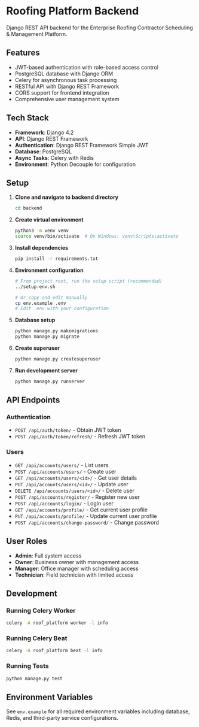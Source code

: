 # Roofing Platform Backend

Django REST API backend for the Enterprise Roofing Contractor Scheduling & Management Platform.

## Features

- JWT-based authentication with role-based access control
- PostgreSQL database with Django ORM
- Celery for asynchronous task processing
- RESTful API with Django REST Framework
- CORS support for frontend integration
- Comprehensive user management system

## Tech Stack

- **Framework**: Django 4.2
- **API**: Django REST Framework
- **Authentication**: Django REST Framework Simple JWT
- **Database**: PostgreSQL
- **Async Tasks**: Celery with Redis
- **Environment**: Python Decouple for configuration

## Setup

1. **Clone and navigate to backend directory**
   ```bash
   cd backend
   ```

2. **Create virtual environment**
   ```bash
   python3 -m venv venv
   source venv/bin/activate  # On Windows: venv\Scripts\activate
   ```

3. **Install dependencies**
   ```bash
   pip install -r requirements.txt
   ```

4. **Environment configuration**
   ```bash
   # From project root, run the setup script (recommended)
   ../setup-env.sh

   # Or copy and edit manually
   cp env.example .env
   # Edit .env with your configuration
   ```

5. **Database setup**
   ```bash
   python manage.py makemigrations
   python manage.py migrate
   ```

6. **Create superuser**
   ```bash
   python manage.py createsuperuser
   ```

7. **Run development server**
   ```bash
   python manage.py runserver
   ```

## API Endpoints

### Authentication
- `POST /api/auth/token/` - Obtain JWT token
- `POST /api/auth/token/refresh/` - Refresh JWT token

### Users
- `GET /api/accounts/users/` - List users
- `POST /api/accounts/users/` - Create user
- `GET /api/accounts/users/<id>/` - Get user details
- `PUT /api/accounts/users/<id>/` - Update user
- `DELETE /api/accounts/users/<id>/` - Delete user
- `POST /api/accounts/register/` - Register new user
- `POST /api/accounts/login/` - Login user
- `GET /api/accounts/profile/` - Get current user profile
- `PUT /api/accounts/profile/` - Update current user profile
- `POST /api/accounts/change-password/` - Change password

## User Roles

- **Admin**: Full system access
- **Owner**: Business owner with management access
- **Manager**: Office manager with scheduling access
- **Technician**: Field technician with limited access

## Development

### Running Celery Worker
```bash
celery -A roof_platform worker -l info
```

### Running Celery Beat
```bash
celery -A roof_platform beat -l info
```

### Running Tests
```bash
python manage.py test
```

## Environment Variables

See `env.example` for all required environment variables including database, Redis, and third-party service configurations.
